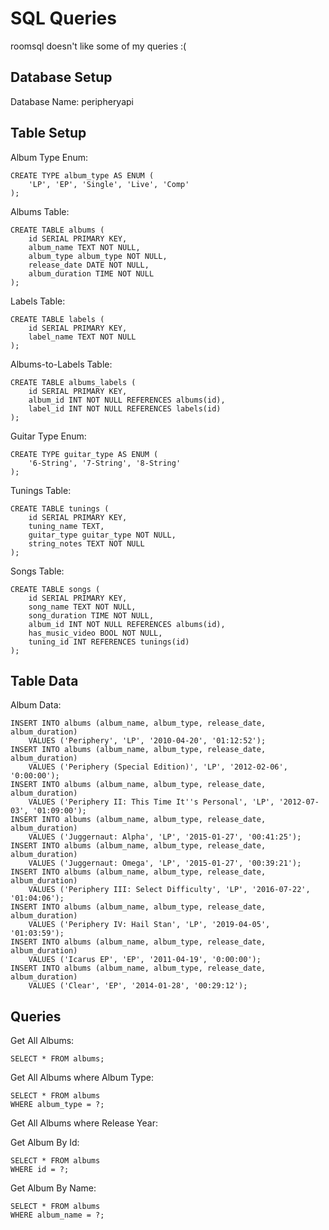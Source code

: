 # SQL Queries
roomsql doesn't like some of my queries :(

## Database Setup
Database Name: peripheryapi

## Table Setup

Album Type Enum:
```roomsql
CREATE TYPE album_type AS ENUM (
    'LP', 'EP', 'Single', 'Live', 'Comp'
);
```

Albums Table:
```roomsql
CREATE TABLE albums (
    id SERIAL PRIMARY KEY,
    album_name TEXT NOT NULL,
    album_type album_type NOT NULL,
    release_date DATE NOT NULL,
    album_duration TIME NOT NULL
);
```

Labels Table:
```roomsql
CREATE TABLE labels (
    id SERIAL PRIMARY KEY,
    label_name TEXT NOT NULL
);
```

Albums-to-Labels Table:
```roomsql
CREATE TABLE albums_labels (
    id SERIAL PRIMARY KEY,
    album_id INT NOT NULL REFERENCES albums(id),
    label_id INT NOT NULL REFERENCES labels(id)
);
```

Guitar Type Enum:
```roomsql
CREATE TYPE guitar_type AS ENUM (
    '6-String', '7-String', '8-String'
);
```

Tunings Table:
```roomsql
CREATE TABLE tunings (
    id SERIAL PRIMARY KEY,
    tuning_name TEXT,
    guitar_type guitar_type NOT NULL,
    string_notes TEXT NOT NULL
);
```

Songs Table:
```roomsql
CREATE TABLE songs (
    id SERIAL PRIMARY KEY,
    song_name TEXT NOT NULL,
    song_duration TIME NOT NULL,
    album_id INT NOT NULL REFERENCES albums(id),
    has_music_video BOOL NOT NULL,
    tuning_id INT REFERENCES tunings(id)
);
```

## Table Data

Album Data:
```roomsql
INSERT INTO albums (album_name, album_type, release_date, album_duration) 
    VALUES ('Periphery', 'LP', '2010-04-20', '01:12:52');
INSERT INTO albums (album_name, album_type, release_date, album_duration) 
    VALUES ('Periphery (Special Edition)', 'LP', '2012-02-06', '0:00:00');
INSERT INTO albums (album_name, album_type, release_date, album_duration) 
    VALUES ('Periphery II: This Time It''s Personal', 'LP', '2012-07-03', '01:09:00');
INSERT INTO albums (album_name, album_type, release_date, album_duration) 
    VALUES ('Juggernaut: Alpha', 'LP', '2015-01-27', '00:41:25');
INSERT INTO albums (album_name, album_type, release_date, album_duration) 
    VALUES ('Juggernaut: Omega', 'LP', '2015-01-27', '00:39:21');
INSERT INTO albums (album_name, album_type, release_date, album_duration) 
    VALUES ('Periphery III: Select Difficulty', 'LP', '2016-07-22', '01:04:06');
INSERT INTO albums (album_name, album_type, release_date, album_duration) 
    VALUES ('Periphery IV: Hail Stan', 'LP', '2019-04-05', '01:03:59');
INSERT INTO albums (album_name, album_type, release_date, album_duration) 
    VALUES ('Icarus EP', 'EP', '2011-04-19', '0:00:00');
INSERT INTO albums (album_name, album_type, release_date, album_duration) 
    VALUES ('Clear', 'EP', '2014-01-28', '00:29:12');
```


## Queries

Get All Albums:
```roomsql
SELECT * FROM albums;
```

Get All Albums where Album Type:
```roomsql
SELECT * FROM albums
WHERE album_type = ?;
```

Get All Albums where Release Year:

Get Album By Id:
```roomsql
SELECT * FROM albums 
WHERE id = ?;
```

Get Album By Name:
```roomsql
SELECT * FROM albums
WHERE album_name = ?;
```

